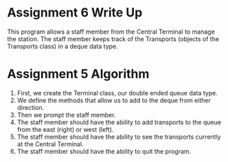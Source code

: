 # Assignment 6 Write Up
This program allows a staff member from the Central Terminal to manage the station.
The staff member keeps track of the Transports (objects of the Transports class)
in a deque data type.

# Assignment 5 Algorithm
1. First, we create the Terminal class, 
our double ended queue data type.
2. We define the methods that allow us to add to the deque
from either direction.
3. Then we prompt the staff member.
4. The staff member should have the ability to add transports 
to the queue from the east (right) or west (left).
5. The staff member should have the ability to see the
transports currently at the Central Terminal.
6. The staff member should have the ability to quit the 
program.
